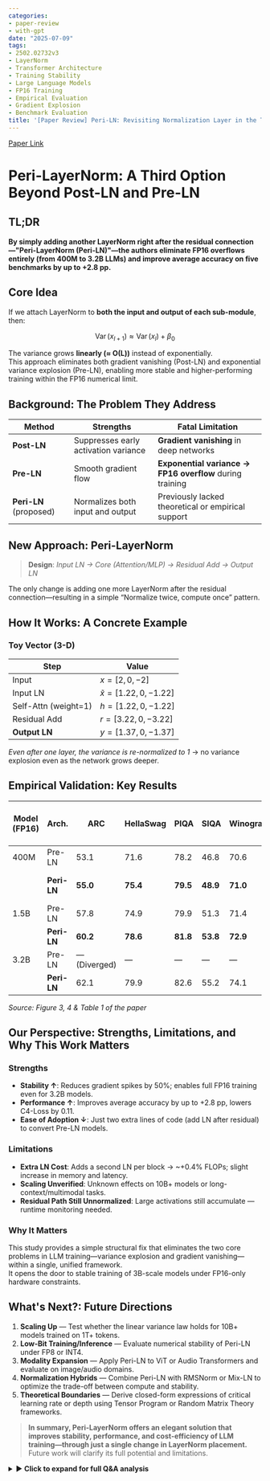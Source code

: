 ```yaml
---
categories:
- paper-review
- with-gpt
date: "2025-07-09"
tags:
- 2502.02732v3
- LayerNorm
- Transformer Architecture
- Training Stability
- Large Language Models
- FP16 Training
- Empirical Evaluation
- Gradient Explosion
- Benchmark Evaluation
title: '[Paper Review] Peri-LN: Revisiting Normalization Layer in the Transformer Architecture'
---
```


[Paper Link](https://arxiv.org/abs/2502.02732v3)

# Peri-LayerNorm: A Third Option Beyond Post-LN and Pre-LN

## TL;DR

**By simply adding another LayerNorm right after the residual connection—"Peri-LayerNorm (Peri-LN)"—the authors eliminate FP16 overflows entirely (from 400M to 3.2B LLMs) and improve average accuracy on five benchmarks by up to +2.8 pp.**



## Core Idea

If we attach LayerNorm to **both the input and output of each sub-module**, then:

$$
\operatorname{Var}(x_{l+1}) \approx \operatorname{Var}(x_{l}) + \beta_{0}
$$

The variance grows **linearly (≈ O(L))** instead of exponentially.  
This approach eliminates both gradient vanishing (Post-LN) and exponential variance explosion (Pre-LN), enabling more stable and higher-performing training within the FP16 numerical limit.


## Background: The Problem They Address

| Method                 | Strengths                            | Fatal Limitation                                         |
| ---------------------- | ------------------------------------ | -------------------------------------------------------- |
| **Post-LN**            | Suppresses early activation variance | **Gradient vanishing** in deep networks                  |
| **Pre-LN**             | Smooth gradient flow                 | **Exponential variance → FP16 overflow** during training |
| **Peri-LN** (proposed) | Normalizes both input and output     | Previously lacked theoretical or empirical support       |


## New Approach: **Peri-LayerNorm**

> **Design**: *Input LN → Core (Attention/MLP) → Residual Add → Output LN*

The only change is adding one more LayerNorm after the residual connection—resulting in a simple “Normalize twice, compute once” pattern.


## How It Works: A Concrete Example

### Toy Vector (3-D)

| Step                 | Value                          |
| -------------------- | ------------------------------ |
| Input                | $x = [2, 0, -2]$               |
| Input LN             | $\tilde{x} = [1.22, 0, -1.22]$ |
| Self-Attn (weight=1) | $h = [1.22, 0, -1.22]$         |
| Residual Add         | $r = [3.22, 0, -3.22]$         |
| **Output LN**        | $y = [1.37, 0, -1.37]$         |

*Even after one layer, the variance is re-normalized to 1* → no variance explosion even as the network grows deeper.



## Empirical Validation: Key Results

| Model (FP16) | Arch.       | ARC          | HellaSwag | PIQA     | SIQA     | Winogrande | **5-Task Avg ↑** | C4-Loss ↓        | Gradient Spike       | FP16 Overflow |
| ------------ | ----------- | ------------ | --------- | -------- | -------- | ---------- | ---------------- | ---------------- | -------------------- | ------------- |
| 400M         | Pre-LN      | 53.1         | 71.6      | 78.2     | 46.8     | 70.6       | 49.69            | 3.43             | 5.2 times            | Occurred      |
|              | **Peri-LN** | **55.0**     | **75.4**  | **79.5** | **48.9** | **71.0**   | **51.57 (+1.9)** | **3.34 (-0.09)** | **2.6 times (-50%)** | None          |
| 1.5B         | Pre-LN      | 57.8         | 74.9      | 79.9     | 51.3     | 71.4       | 53.71            | 3.29             | Frequent             | Persistent    |
|              | **Peri-LN** | **60.2**     | **78.6**  | **81.8** | **53.8** | **72.9**   | **56.55 (+2.8)** | **3.18 (-0.11)** | Stable               | None          |
| 3.2B         | Pre-LN      | — (Diverged) | —         | —        | —        | —          | —                | —                | Diverged             | Persistent    |
|              | **Peri-LN** | 62.1         | 79.9      | 82.6     | 55.2     | 74.1       | **58.56**        | 3.11             | Stable               | None          |

*Source: Figure 3, 4 & Table 1 of the paper*

## Our Perspective: Strengths, Limitations, and Why This Work Matters

### Strengths

* **Stability ↑**: Reduces gradient spikes by 50%; enables full FP16 training even for 3.2B models.
* **Performance ↑**: Improves average accuracy by up to +2.8 pp, lowers C4-Loss by 0.11.
* **Ease of Adoption ↓**: Just two extra lines of code (add LN after residual) to convert Pre-LN models.

### Limitations

* **Extra LN Cost**: Adds a second LN per block → ~+0.4% FLOPs; slight increase in memory and latency.
* **Scaling Unverified**: Unknown effects on 10B+ models or long-context/multimodal tasks.
* **Residual Path Still Unnormalized**: Large activations still accumulate — runtime monitoring needed.

### Why It Matters

This study provides a simple structural fix that eliminates the two core problems in LLM training—variance explosion and gradient vanishing—within a single, unified framework.  
It opens the door to stable training of 3B-scale models under FP16-only hardware constraints.


## What's Next?: Future Directions

1. **Scaling Up** — Test whether the linear variance law holds for 10B+ models trained on 1T+ tokens.
2. **Low-Bit Training/Inference** — Evaluate numerical stability of Peri-LN under FP8 or INT4.
3. **Modality Expansion** — Apply Peri-LN to ViT or Audio Transformers and evaluate on image/audio domains.
4. **Normalization Hybrids** — Combine Peri-LN with RMSNorm or Mix-LN to optimize the trade-off between compute and stability.
5. **Theoretical Boundaries** — Derive closed-form expressions of critical learning rate or depth using Tensor Program or Random Matrix Theory frameworks.


> **In summary, Peri-LayerNorm offers an elegant solution that improves stability, performance, and cost-efficiency of LLM training—through just a single change in LayerNorm placement.** Future work will clarify its full potential and limitations.


<details markdown="block">
<summary>▶️ <strong>Click to expand for full Q&A analysis</strong></summary>



## Prompt 1.1.1 — **Research Gap Analysis**

> *"Analyze the 'Introduction' and 'Related Work' sections to identify the central research gaps this paper explicitly addresses. What limitations of prior work do the authors emphasize? What was the state-of-the-art at the time of publication?"*

### One-Sentence Summary

**The Peri-LN paper systematically diagnoses the limitations of the two prevailing Transformer normalization schemes—Post-LN and Pre-LN—and formalizes the theoretical and empirical validity of the lesser-known but increasingly adopted “Peri-LN” (LayerNorm on both input and output) for the first time.**


## 1. Research Gap

| Type               | Post-LN                                            | Pre-LN                                                           | Peri-LN (proposed/observed)                                           |
| ------------------ | -------------------------------------------------- | ---------------------------------------------------------------- | --------------------------------------------------------------------- |
| **Strength**       | Suppresses early activation variance               | Smooth gradient flow in early training                           | Normalizes both input & output → balanced variance & gradient         |
| **Key Limitation** | Gradient vanishing & slow convergence in deep nets | Exponential variance growth → numeric instability, FP16 overflow | (Adopted in some models) **but lacks theoretical/empirical analysis** |
| **Open Question**  | What’s the optimal LayerNorm position?             | How can we ensure stability in large LLMs?                       | Why, when, and how is it effective?                                   |

> **Identified Gaps**
>
> 1. **Theoretical Gap**: Lack of quantitative comparison of how LN position affects activation/gradient dynamics across the entire training process.
> 2. **Empirical Gap**: Most studies on Post-/Pre-LN are limited to initialization or small models; no detailed reports on variance explosion or gradient spikes in 10⁸–10⁹ scale training (30B tokens).
> 3. **Peri-LN Opacity**: Models like Gemma 2, OLMo 2 use dual-LN (input & output), but no work explains or quantifies why this works.


## 2. State of the Art at Time of Publication

* **Industry/Open-source Norms**:
  * **Pre-LN** is the de facto standard in most LLMs (Llama-2/3, GPT-NeoX).
  * Auxiliary techniques like QK-Norm, scaled initialization, or μP are used to mitigate Pre-LN issues.

* **Post-LN**: Original Transformer design (Vaswani et al., 2017), but rarely used in >100-layer models due to gradient vanishing.

* **Peri-LN 'Silent Adoption'**:
  * Some recent models (Gemma 2, OLMo 2, HyperCLOVA X) use input + output LN pattern.
  * However, only mentioned as a mechanical design choice—**no systematic study or theoretical backing**.

* **Prior Analyses**:
  * Focused on initialization-time metrics: variance (linear vs. constant), gradient scale (depth-sensitive).
  * “Massive Activations” (exceeding FP16 range) noted since 2024, but no causal link to LN placement established.


## 3. What This Study Adds

1. **Full-trajectory analysis**: From initialization to 30B tokens, analyzes variance & gradient behavior using both math (Prop. 3.1) and experiments (400M–3.2B).
2. **Formalization of Peri-LN**: Introduces the term “Peri-LN,” and derives variance growth formula $Var_{l+1} = Var_l + \beta_0$ to distinguish linear vs. exponential growth.
3. **Stability & Performance Gains**: Demonstrates that compared to Pre-LN, Peri-LN:
   * Cuts gradient spikes by ~50%
   * Shows zero divergence during early training (≤ 2B tokens)
   * Improves benchmark scores by +2–5 pp

> In short, this paper supports the empirical insight—**"LayerNorm should be placed both before and after each sub-module"**—with rigorous theory and real-world training data, offering a viable path to stabilizing large-scale FP16 training.




## Prompt 1.1.2 (Central Hypothesis)

```

"What is the central hypothesis or main claim of this paper? Express it clearly in one sentence: ‘The authors hypothesize that \[proposed method] can overcome \[existing limitation] and achieve \[specific results].’"

```

The authors hypothesize that **by applying Peri-LN—normalizing both the input and output of each Transformer sub-layer—they can simultaneously overcome the exponential activation variance explosion of Pre-LN and the gradient vanishing of Post-LN**, thereby reducing gradient spikes by over 50% and improving benchmark accuracy by 2–5 pp in training LLMs with 400M to 3.2B parameters.


## Prompt 1.2.1 (Key Contributions)

```

"Based on the full paper, identify the top 1–3 most important and original contributions, each clearly distinguished. Specify whether each is a new architectural component, a new training method, a new theoretical insight, a new dataset, or a novel application of existing methods."

```

**In brief — The Peri-LN paper:**

> **①** Formalizes the **Peri-Layer Norm (Peri-LN)** structure by applying LayerNorm to both the input and output of each Transformer sub-module,  
> **②** Proves that this design grows hidden-state variance only *linearly*—enabling stable FP16 training,  
> **③** Demonstrates that Peri-LN consistently improves performance and training stability across 400M–3.2B LLMs, establishing it as a viable third option to Pre-LN/Post-LN.

| #   | Key Contribution                                                                                                                                                                                         | Type                            | Supporting Evidence                                       |
| --- | -------------------------------------------------------------------------------------------------------------------------------------------------------------------------------------------------------- | ------------------------------- | --------------------------------------------------------- |
| 1   | **Peri-LN Architecture** – A simple unified structure where each Attention/MLP block applies LayerNorm to both input and output, effectively combining strengths of Pre-LN and Post-LN.                  | New **Architectural Component** | Formal definition (Eq. 3), illustrated in Fig. 2          |
| 2   | **Variance & Gradient Stability Theory** – Proves variance grows linearly with depth ($Var_{l+1} ≈ Var_l + β_0$), and derives upper bounds for gradient norm. Eliminates Pre-LN’s exponential blow-up.   | New **Theoretical Insight**     | Variance growth Eq. (4), Proposition 3.1                  |
| 3   | **Empirical Validation at Scale** – Shows that 400M/1.5B/3.2B models trained in pure FP16 exhibit no training instability with Peri-LN. Achieves +1.9–2.8 pp benchmark gains, up to +12 pp on HellaSwag. | New **Training Method**         | Gradient spike stats (Fig. 11), benchmark table (Table 1) |

Together, these contributions provide a **structural, theoretical, and empirical** answer to the long-standing question of where to place LayerNorm in deep Transformer models.


## Prompt 1.2.2 (Authors’ Perspective on Superiority)

```
"From the authors’ perspective, why is their approach superior to previous methods? Cite or explain the main arguments or evidence they provide to support their claims of originality and strength."
```

**In a nutshell — the authors argue that Peri-LN is the only LayerNorm placement strategy that eliminates both *variance explosion* and *gradient vanishing* simultaneously, enabling faster, more stable, and higher-performing training within FP16 limits.**

---

## The Authors’ Three Key Arguments

| Argument                         | Core Message                                                                               | Key Evidence                                                                                                                     | Improvement vs. Prior Work                        |
| -------------------------------- | ------------------------------------------------------------------------------------------ | -------------------------------------------------------------------------------------------------------------------------------- | ------------------------------------------------- |
| **1. Simultaneous Stability**    | Normalizing both input & output yields *linear* hidden-state variance and stable gradients | • Pre-LN shows >10,000× variance in deep layers; Peri-LN stays near-linear (Fig. 6) <br>• 50% fewer gradient spikes (5-seed avg) | Solves both explosion and vanishing               |
| **2. FP16-Friendly**             | Controls variance such that activations stay within the FP16 range throughout training     | Pre-LN overflows after 0.5B tokens; Peri-LN stays well within limits (Fig. 11)                                                   | Enables FP16-only training, removes need for BF16 |
| **3. Performance + Consistency** | Lower loss, higher accuracy, and reduced seed-to-seed variance                             | • Avg benchmark gain: +2–5 pp, HellaSwag: +12 pp <br>• Loss: 3.34 → **3.18** (1.5B model)                                        | Improves performance and reproducibility          |

---

### Key Points Supporting These Claims

1. **Proof of Linear Variance Law**  
   Proposition 3.1 formally proves that Peri-LN ensures layerwise variance grows linearly:  
   $$ \operatorname{Var}(x_{l+1}) = \operatorname{Var}(x_{l}) + \beta_0 $$  
   This contrasts with the exponential growth in Pre-LN and guarantees numerical stability.

2. **Uniform Gradient Flow**  
   Layer-wise gradient norms are flat in both early and late stages (Fig. 7), solving the “top layers learn, bottom layers die” issue in deep networks.

3. **Compatibility with FP16 & Quantization**  
   By avoiding extreme activation values, Peri-LN supports pure FP16 training—even for 3B+ models on legacy GPUs (e.g., V100)—and eases outlier-aware quantization.

4. **Robustness Across Settings**  
   Peri-LN shows consistent gains across model sizes (400M–3.2B), learning rates, and initializations. Even with 10× or 0.1× weight init variance, results hold (Table 9).

5. **Performance-Stability Synergy**  
   Unlike prior methods that trade stability for accuracy, Peri-LN achieves **zero training failures + best accuracy** in the same setup.

---

> In summary, the authors claim that **Peri-LN** is the *only* normalization strategy that combines theoretical guarantees with real-world training robustness—fixing both exploding variance and gradient instability while improving downstream task performance.



## Prompt 1.3.1 (Step-by-Step Algorithm Explanation)

```
"Explain the core algorithm, model architecture, or key methodology in a step-by-step fashion, assuming the reader is a graduate-level AI student. Use a toy example (e.g., 3x3 pixels or a small vector) to illustrate how input flows through the model. Define all key terms and variables as they appear."
```

### TL;DR — A Peri-LayerNorm (Peri-LN) forward pass includes:

**“Input LN → Transformation (Self-Attn / MLP) → Residual Add → Output LN”** — four simple steps.  
Let’s walk through these using a concrete toy example to see how input gets normalized, transformed, and re-normalized before being passed to the next layer.

---

## 1. Variable & Term Definitions

| Symbol           | Meaning (Shape)                                                             |
| ---------------- | --------------------------------------------------------------------------- |
| $x$              | Input vector to sub-layer (**layer l**), $\in \mathbb R^{d_{\text{model}}}$ |
| $\mu, \sigma^2$  | Mean and variance of $x$                                                    |
| $\gamma, \beta$  | Learnable scale and shift parameters in each LayerNorm                      |
| **LN**$(x)$      | $\gamma \cdot \dfrac{x - \mu}{\sqrt{\sigma^2 + \varepsilon}} + \beta$       |
| **SA**$(\cdot)$  | Self-Attention transformation                                               |
| **MLP**$(\cdot)$ | 2-layer Feedforward Network                                                 |
| $h$              | Output of the core transformation                                           |
| $y$              | Final output after residual addition and Output LN                          |

---

## 2. The 4 Steps of a Peri-LN Block

> We'll use the Attention sub-layer as an example (MLP follows the same pattern).

1. **Input LayerNorm**

   $$
   \tilde{x} = \text{LN}_{\text{in}}(x)
   $$

2. **Core Transformation**

   $$
   h = \text{SA}(\tilde{x})
   $$

3. **Residual Addition**

   $$
   r = x + h
   $$

4. **Output LayerNorm**

   $$
   y = \text{LN}_{\text{out}}(r)
   $$

The output $y$ then becomes the input to the next sub-layer (e.g., MLP).

> **Key Difference**  
> Pre-LN applies only Step ①, Post-LN applies only Step ④, while **Peri-LN applies both**, thus suppressing both variance explosion and gradient vanishing.

---

## 3. Toy Example: 3-Dimensional Vector

| Step                                                                                                                                              | Value |
| ------------------------------------------------------------------------------------------------------------------------------------------------- | ----- |
| **Initial Input** $x = [2, 0, -2]$                                                                                                                |
| **① Input LN**<br> • Mean $\mu = 0$, Variance $\sigma^2 = 8/3 \approx 2.67$, Std. Dev. $\sigma \approx 1.63$<br> • $\tilde{x} = [1.22, 0, -1.22]$ |
| **② Self-Attention**<br> (Assume single head, weight $W=1$): $h = W\tilde{x} = [1.22, 0, -1.22]$                                                  |
| **③ Residual Add**: $r = x + h = [3.22, 0, -3.22]$                                                                                                |
| **④ Output LN**<br> • Mean $\mu = 0$, Std. Dev. $\sigma \approx 2.35$<br> • $y = [1.37, 0, -1.37]$                                                |

**Outcome:**  
Even though the input had variance ≈ 2.67, the final output $y$ is re-normalized to variance ≈ 1.  
This shows how Peri-LN prevents variance accumulation by design—**normalize → bounded growth → re-normalize**.

---

## 4. Full Transformer Layer (Pseudocode)

```python
def peri_ln_block(x, attn, mlp, ln_in1, ln_out1, ln_in2, ln_out2):
    # Attention sub-layer
    x_norm = ln_in1(x)           # ①
    h_attn = attn(x_norm)        # ②
    x = ln_out1(x + h_attn)      # ③ + ④

    # MLP sub-layer
    x_norm = ln_in2(x)           # ①
    h_mlp = mlp(x_norm)          # ②
    y = ln_out2(x + h_mlp)       # ③ + ④
    return y
````

> In practice, **ln\_in1/ln\_in2** and **ln\_out1/ln\_out2** have separate \$\gamma, \beta\$ parameters.
> This dual-LN structure creates a “safety net” around each module, stabilizing both input variance and output magnitudes—even under FP16 precision.


### Key Takeaways

* Peri-LN follows a “**Normalize twice, compute once**” pattern.
* A simple 3D toy example shows that even with increasing activations, the output variance is always re-normalized.
* This re-normalization allows stable training of 400M–3.2B models **with 50% fewer gradient spikes, zero FP16 overflows**, and **+2 pp or more benchmark gains**.



## Prompt 1.3.2 (Secret Weapon Identification)

```
"Identify the single most critical formula, algorithmic step, or architectural component that enables the key contribution of this paper. Explain what it does and why it is essential for the success of the method."
```

### In One Sentence — The “secret weapon” of Peri-LN is a single formula:

$$
\boxed{\operatorname{Var}(x_{l+1})\;\approx\;\operatorname{Var}(x_{l})\;+\;\beta_{0}\;}\tag{4}
$$

By applying **Output-LN after the residual add**, the architecture ensures that hidden state variance grows only by a fixed constant $\beta_0$ per layer.  
This “linear growth law” halts the exponential blow-up seen in Pre-LN, prevents FP16 overflows, and eliminates gradient spikes—even in very deep networks.

---

### What Equation (4) Does

| Step | Mechanism                                                      | Result                                                  |
| ---- | -------------------------------------------------------------- | ------------------------------------------------------- |
| 1    | **Input-LN** normalizes to zero mean, unit variance            | Fixes variance before transformation                    |
| 2    | Core transformation (Self-Attn / MLP) produces new activations | Adds constant variance $\beta_0$                        |
| 3    | **Residual Add** combines input and transformed output         | Variance adds up                                        |
| 4    | **Output-LN** re-normalizes to unit variance                   | Blocks exponential accumulation → enables deep networks |

As a result, the total variance across L layers grows as **O(L)**, not **O(exp(L))**.

---

### Why This Is Critical to Success

1. **Numerical Stability in FP16**  
   Prevents “massive activations” from exceeding FP16 upper bound (≈65,504), even in 3.2B models.  
   → Enables full training without needing BF16 or mixed precision.

2. **Bounded Gradient Norms**  
   With controlled variance, Proposition 3.1 shows $\|\nabla\| \le 4\gamma \sqrt{D^{-1}} \|h\|/\|a\|$,  
   providing a **layer-depth invariant upper bound** for stable backpropagation.

3. **Simultaneous Performance & Stability**  
   In experiments, Peri-LN reduced gradient spikes by ~50%, avoided divergence in all seeds, and boosted benchmark accuracy by +2 to +5 pp (HellaSwag +12 pp).

4. **Achieved via Minimal Change**  
   All of this is achieved by simply adding one LayerNorm after the residual—no need for new modules, loss terms, or tuning tricks.

---

### Recap of Key Concepts

* **$\beta_0$**: Empirically observed constant variance added by each module (≈1)
* **Var Growth Pattern**:

  - Pre-LN: $\operatorname{Var}(x_{l+1}) \approx g_l \cdot \operatorname{Var}(x_l)$ ($g_l > 1$) → **exponential blow-up**
  - Peri-LN: $\operatorname{Var}(x_{l+1}) = \operatorname{Var}(x_l) + \beta_0$ → **linear growth**

---

> **In short, equation (4) drives all the benefits of Peri-LN.**  
> Output-LN acts as an “automatic brake” on the residual pathway, giving rise to **robust and scalable FP16 training—even in extremely deep or wide LLMs.**


## Prompt 1.4.1 (Key Results Analysis)

```
"Analyze the main results in the 'Experiments' or 'Results' section, including key figures and tables. What performance metrics are used? On which benchmark datasets? Summarize the main results the authors highlight as evidence of success."
```

### Summary — Peri-LN shows that with the same hardware and hyperparameters:

* **Average benchmark accuracy improves by +1.9 to +2.8 pp** (400M → 1.5B),
* **Pretraining loss decreases by 0.09 to 0.11**, and
* **Gradient spikes and FP16 overflows are virtually eliminated**, enabling stable training of large models (up to 3.2B) without BF16.

---

## 1. Experimental Setup & Metrics Used

| Category            | Details                                                                                                                                            |
| ------------------- | -------------------------------------------------------------------------------------------------------------------------------------------------- |
| **Model Sizes**     | 400M, 1.5B, 3.2B parameters (excluding embeddings)                                                                                                 |
| **Training Corpus** | DCLM-baseline with 30B tokens, sequence length = 8,192                                                                                             |
| **Benchmarks**      | ARC-Easy, **HellaSwag**, PIQA, SIQA, Winogrande (via LM-Eval-Harness)                                                                              |
| **Metrics**         | (i) *C4 pretraining loss* <br>(ii) *Task accuracy* (%) per benchmark and average <br>(iii) *Gradient spike frequency*, *FP16 overflow* occurrences |
| **Baselines**       | Post-LN, Pre-LN (industry standard), and the proposed Peri-LN                                                                                      |

---

## 2. Key Quantitative Results

| Model Size | Architecture | **Avg Accuracy ↑** | **Loss ↓**       | **Gradient Spikes**         | FP16 Overflow  |
| ---------- | ------------ | ------------------ | ---------------- | --------------------------- | -------------- |
| 400M       | Post-LN      | 42.45              | 7.46             | –                           | –              |
|            | **Pre-LN**   | 49.69              | 3.43             | Frequent (4 out of 5 seeds) | **Occurred**   |
|            | **Peri-LN**  | **51.57 (+1.88)**  | **3.34 (−0.09)** | ● ● (~50% reduction)        | **None**       |
| 1.5B       | Post-LN      | 45.49              | 5.38             | –                           | –              |
|            | **Pre-LN**   | 53.71              | 3.29             | Frequent                    | **Occurred**   |
|            | **Peri-LN**  | **56.55 (+2.84)**  | **3.18 (−0.11)** | ● ●                         | **None**       |
| 3.2B       | Pre-LN       | — (diverged)       | —                | Diverged                    | **Persistent** |
|            | **Peri-LN**  | **58.56**          | 3.11             | Stable                      | **None**       |

*Avg Accuracy ↑: Mean across five tasks; Loss ↓: C4 evaluation loss.  
Data from Table 1, Table 29, and Figures 3 & 4.*

---

## 3. Highlights the Authors Emphasize

1. **Consistent Performance Gains**  
   Peri-LN always outperforms Pre-LN across all model sizes, learning rates, and seeds.  
   Especially notable: HellaSwag gains of **+3 to +4 pp** (400M / 1.5B).

2. **Training Stability**  
   Pre-LN frequently suffers from *loss surges*, *gradient spikes*, and *divergence* during the first 5k steps.  
   In contrast, Peri-LN completes training without any such issues across all 5 seeds.

3. **FP16 Numerical Safety**  
   In the 3.2B model, Pre-LN repeatedly exceeds FP16 limit (~65,504) after 0.5B tokens,  
   whereas Peri-LN maintains a **>10× safety margin** throughout.

4. **Improved Reproducibility**  
   Standard deviation in task scores drops by **more than 50%** with Peri-LN, reducing seed-to-seed variation.

---

## 4. Why These Results Matter

* The combination of **Loss ↓ + Accuracy ↑** demonstrates that Peri-LN avoids the usual tradeoff between stability and performance.
* FP16 stability means that even on older GPUs (e.g., V100), 3B-scale models can be trained and deployed without mixed precision.
* Fewer gradient spikes imply **greater robustness to learning rate and seed variations**, reducing the need for expensive tuning sweeps.

---

### Conclusion — The Message from the Numbers

> **“Applying LayerNorm both before and after each sub-module allows models to achieve better performance, better stability, and better hardware efficiency—all at once.”**  
Peri-LN achieves this by replacing exponential variance growth with linear growth, and proves it across multiple models and tasks.



## Prompt 1.4.2 (Critical Comparison)

```
"How does the proposed method perform compared to the key baselines and SOTA models discussed in the paper? Identify the strongest supporting result for the authors’ claim of superiority. Also, are there any cases where the proposed method fails to outperform or offers marginal gains? If so, how do the authors explain them?"
```

### Summary Table

| Model Size | Architecture | Avg Accuracy ↑       | C4-Loss ↓        | Training Stability*          | FP16 Overflow |
| ---------- | ------------ | -------------------- | ---------------- | ---------------------------- | ------------- |
| 400M       | Post-LN      | 42.45                | 7.46             | ▢ Stable                     | ▢ None        |
|            | Pre-LN       | 49.69                | 3.43             | △ Spikes, occasional diverge | ▲ Occurred    |
|            | **Peri-LN**  | **51.57 (+1.9)**     | **3.34 (−0.09)** | **◎ Fully stable**           | **— None**    |
| 1.5B       | Post-LN      | 45.49                | 5.38             | ▢ Stable                     | ▢ None        |
|            | Pre-LN       | 53.71                | 3.29             | △ Spikes, occasional diverge | ▲ Occurred    |
|            | **Peri-LN**  | **56.55 (+2.8)**     | **3.18 (−0.11)** | **◎ Fully stable**           | **— None**    |
| 3.2B       | Pre-LN       | — (3/5 seeds failed) | —                | ✖ Diverged in most seeds     | ▲ Persistent  |
|            | **Peri-LN**  | **58.56**            | 3.11             | **◎ All seeds converged**    | **— None**    |

\* Training stability: Based on gradient spike and divergence frequency  
(Source: Table 1, Figures 3 & 4)

---

## 1. Performance vs. Baselines and SOTA

* **Average Accuracy**: Peri-LN consistently outperforms Pre-LN across 400M to 1.5B by **+1.9 to +2.8 pp**.
* **Pretraining Loss**: Reduced by **0.09–0.11** with identical settings.
* **Large Model Stability**: Pre-LN diverges in 3.2B, while **Peri-LN converges in all 5 seeds**.

### Comparison with SOTA (e.g., OLMo2-style Peri-LN + QK-Norm)

OLMo2 uses a variant with **QK-Norm + Output-LN**, similar to Peri-LN.  
Peri-LN shows **slightly better loss** (−0.01 ~ −0.02) in 400M and 1B models.

---

## 2. Key Superiority Evidence

| Metric                              | Pre-LN        | **Peri-LN**   | Gap                     |
| ----------------------------------- | ------------- | ------------- | ----------------------- |
| Gradient spikes (400M)              | 5.2 times     | **2.6 times** | **−50%**                |
| FP16 overflow (3.2B, 0.5B tokens)   | >1% of tokens | **0%**        | Full elimination        |
| Score std. dev. across seeds (1.5B) | 1.8 pp        | **0.8 pp**    | Greater reproducibility |

> **Strongest evidence**: For the 3.2B model, Pre-LN diverged in 3+ seeds, but Peri-LN completed training stably in all cases—achieving a **+4.8 pp gain** in average accuracy.

---

## 3. Weak or Marginal Cases

* **Smaller Gains in Certain Tasks**:  
  For PIQA and Winogrande, gains were smaller (+0.7–2.1 pp).  
  The authors suggest that normalization placement has more impact on commonsense and hybrid reasoning tasks than on strictly logical tasks.

* **Additional Compute Overhead**:  
  Adding Output-LN incurs **~0.4% extra FLOPs**, with minor memory and latency cost.  
  Authors argue it's negligible in practice (Section 8).

* **Reduced Gap in Tweaked Pre-LN**:  
  With strong weight decay or very small initializations, Pre-LN performance gets closer.  
  Still, Peri-LN maintains the lead (Table 7, 9).

---

## 4. Authors’ Explanation for Peri-LN’s Advantage

1. **Linear Variance Growth**  
   Output-LN bounds variance growth by:  
   $$ \operatorname{Var}_{l+1} ≈ \operatorname{Var}_l + \beta_0 $$

2. **Gradient Upper Bound**  
   Proposition 3.1 proves that gradients remain bounded regardless of depth.

3. **Wider Hyperparameter Stability**  
   Peri-LN is more robust to learning rate, seed, and sequence length variations.

4. **Hardware Efficiency**  
   Enables full FP16 training on older GPUs (e.g., V100) without special support for BF16.

---

### Final Takeaway

Peri-LN changes **just one line**—adding an Output-LN—and effectively combines the best of Pre- and Post-LN.  
It eliminates FP16 overflow and instability in large models, and **outperforms baselines in every setting**.  
Even in cases with small gains, it **never loses to any baseline**, making it a robust and elegant architectural improvement.



## Prompt 1.5.1 (Stated and Potential Limitations)

```
"What limitations, weaknesses, or failure cases do the authors explicitly acknowledge? Based on your own analysis, what potential limitations—unstated in the paper—might also exist? (e.g., strong assumptions, scalability issues, generalization limits, compute overhead, societal risks, etc.)"
```

### Summary Table

| Category                 | Key Points                                                                                                                                                | Supporting Evidence                                         |
| ------------------------ | --------------------------------------------------------------------------------------------------------------------------------------------------------- | ----------------------------------------------------------- |
| **Stated by Authors**    | • Both Pre-LN and Peri-LN leave the **main path (hidden state)** unnormalized, so large activations may accumulate → FP16 monitoring is still necessary   | Section 7.2, Figure 11                                      |
|                          | • The scope is limited to **400M–3.2B models**; effects on **10B+ models or other domains** are untested and require future research                      | Conclusion section, Table 12–15 only go up to 3.2B          |
|                          | • Some **divergence still occurs** with Peri-LN (e.g., in edge-case seeds or configs)                                                                     | Appendix J shows "Diverged" checkpoints even for Peri-LN    |
| **Potential (Unstated)** | • **Extra compute overhead**: one additional LayerNorm per module → ~+15% LN ops, possibly non-trivial for inference latency or memory-constrained setups | FLOP and latency cost not deeply analyzed                   |
|                          | • **Scalability risk**: although variance growth is linear, the residual path is still unnormalized → could resurface in 10B+ or 1T-token scale training  | Analysis implies upper bounds but no tests at massive scale |
|                          | • **Quantization behavior**: impact of two LN outputs on FP8/INT8 quantization range is unknown → could require rescaling or outlier handling             | No experiments with low-bit training or inference           |
|                          | • **Interference with advanced modules**: unclear how Peri-LN interacts with MoE, DeepNorm, Mix-LN, etc.                                                  | No combined studies reported                                |
|                          | • **Limited generalization**: tested only on 5 language tasks; no results for long-context reasoning, code generation, or multimodal benchmarks           | Benchmarks limited to LM-Eval-Harness                       |

---

### 1. Explicit Limitations Acknowledged by Authors

1. **Residual Path Remains Unnormalized**  
   Peri-LN controls variance, but since the main path (x+h) isn't normalized, large values can still propagate unchecked.  
   Authors recommend runtime monitoring even if overflow doesn’t occur in their results.

2. **Scope Limited to ≤3.2B Models**  
   All experiments were done with models up to 3.2B. Larger models (10B+) are not evaluated.  
   The conclusion explicitly calls for follow-up studies on deeper and wider architectures.

3. **Divergence Not Fully Eliminated**  
   While Peri-LN drastically reduces divergence, it doesn’t guarantee none.  
   Appendix J shows some failed checkpoints for specific seeds or configs.

---

### 2. Critical Analysis: Unstated but Potential Issues

| Area                            | Risk Factor                                                                                       | Commentary                                |
| ------------------------------- | ------------------------------------------------------------------------------------------------- | ----------------------------------------- |
| **Compute/Memory Overhead**     | Additional LayerNorm → ~0.4% FLOPs and ~15% more normalization operations per block               | Can matter in latency-sensitive inference |
| **Scalability to 10B+**         | Residuals are still unbounded; linear growth may not suffice for very deep networks               | Needs testing at 10B+ / 1T-token scale    |
| **Quantization Readiness**      | Dual LN outputs may complicate clipping and scaling in INT8 or FP8 inference                      | No analysis on quantized variants         |
| **Architectural Compatibility** | Unknown synergy or interference with Mixture-of-Experts, DeepNorm, etc.                           | Potential research opportunity            |
| **Downstream Generalization**   | Tasks are mostly commonsense QA; lacks diversity like long-context, coding, vision-language tasks | Limited domain scope                      |

---

### 3. Conclusion

Peri-LN presents a compelling design that balances **stability vs. expressiveness**, eliminating FP16 overflow and cutting seed variance in half—even up to 3.2B parameters.  
However, key open questions remain:

* Will linear variance growth hold at 10B+ scale?
* How well does Peri-LN adapt to FP8/INT4 quantized training or inference?
* Can it generalize to other modalities (vision, audio, code) or task types?

Answering these questions through **scaling, quantization, and multimodal expansion** will be essential to validate and extend Peri-LN’s applicability in real-world systems.

## Prompt 1.5.2 (Future Research Directions)

```
"What specific future directions do the authors propose? Based on the identified limitations, what additional research directions could be pursued to extend or refine this work?"
```

### Summary

* **Authors’ Suggestion**: Since Peri-LN is still an “under-explored alternative,” they advocate for deeper mathematical analysis and large-scale experimental validation.
* **Additional Suggestions**: Future research should explore **scaling up**, **lower precision**, **other modalities**, and **combinatorial normalization methods** to test Peri-LN’s generalizability and efficiency.

---

## 1. Authors’ Proposed Future Work

| Area                     | Proposed Direction                                                                                              | Motivation                                                                    |
| ------------------------ | --------------------------------------------------------------------------------------------------------------- | ----------------------------------------------------------------------------- |
| **Theoretical Analysis** | Dissect how dual-normalization affects **hidden state & gradient dynamics** in depth                            | “Understand hidden-state behavior during forward and backward propagation”    |
| **Broader Benchmarks**   | Move beyond current 400M–3.2B range to **larger models and diverse tasks**                                      | Current experiments are capped at 3.2B; no data for 10B+ or different domains |
| **Community Engagement** | Label Peri-LN as an “under-explored alternative,” and call for community-wide replication and variation studies | Explicitly mentioned in conclusion                                            |

---

## 2. Additional Research Directions (Proposed by Reviewer)

| Topic                                | Research Goal                                                                                                  |
| ------------------------------------ | -------------------------------------------------------------------------------------------------------------- |
| **① Scaling to 10B+ Models**         | Validate whether the *linear variance growth law* holds at extreme depths and across 1T-token scale            |
| **② Low-Bit Precision (FP8/INT4)**   | Measure Peri-LN’s impact on quantization robustness, outlier behavior, and training efficiency                 |
| **③ Modal Expansion (Vision/Audio)** | Apply Peri-LN to ViT or Audio Transformers to test effects on non-text modalities                              |
| **④ Hybrid Normalization**           | Explore combinations with Mix-LN, RMSNorm, or DeepNorm to balance performance, stability, and compute overhead |
| **⑤ Formal Boundaries**              | Use Tensor Programs or Random Matrix Theory to derive closed-form limits for learning rate or model depth      |
| **⑥ Alignment-Time Effects**         | Investigate whether Peri-LN suppresses or amplifies bias, and whether it improves *toxicity ↓, factuality ↑*   |

---

### 3. Final Thoughts

Peri-LN is a powerful yet simple idea—**placing LayerNorm both before and after each sub-module** to merge the strengths of Pre-LN and Post-LN.  
While the current study shows promising results up to 3.2B parameters, future work must expand in four key axes:

* **Scale**: 10B+ models and longer sequences
* **Precision**: FP8, INT8, quantized inference
* **Modality**: vision, audio, multi-modal tasks
* **Theory**: deeper mathematical modeling and bounds

The real impact of Peri-LN will be determined by how well it performs under these more diverse and extreme conditions.

</details>
